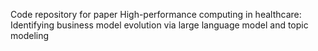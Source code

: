Code repository for paper High-performance computing in healthcare: Identifying business model evolution via large language model and topic modeling
